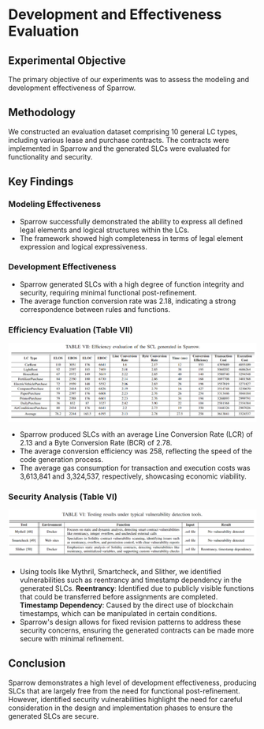 # Development and Effectiveness Evaluation

## Experimental Objective
The primary objective of our experiments was to assess the modeling and development effectiveness of Sparrow.

## Methodology
We constructed an evaluation dataset comprising 10 general LC types, including various lease and purchase contracts. The contracts were implemented in Sparrow and the generated SLCs were evaluated for functionality and security.


## Key Findings

### Modeling Effectiveness
- Sparrow successfully demonstrated the ability to express all defined legal elements and logical structures within the LCs.
- The framework showed high completeness in terms of legal element expression and logical expressiveness.

### Development Effectiveness
- Sparrow generated SLCs with a high degree of function integrity and security, requiring minimal functional post-refinement.
- The average function conversion rate was 2.18, indicating a strong correspondence between rules and functions.

### Efficiency Evaluation (Table VII)
![efficiency_eval](../picture/tableVII.png)
- Sparrow produced SLCs with an average Line Conversion Rate (LCR) of 2.13 and a Byte Conversion Rate (BCR) of 2.78.
- The average conversion efficiency was 258, reflecting the speed of the code generation process.
- The average gas consumption for transaction and execution costs was 3,613,841 and 3,324,537, respectively, showcasing economic viability.

### Security Analysis (Table VI)
![sec_eval](../picture/tableVI.png)
- Using tools like Mythril, Smartcheck, and Slither, we identified vulnerabilities such as reentrancy and timestamp dependency in the generated SLCs.
   **Reentrancy**: Identified due to publicly visible functions that could be transferred before assignments are completed.
   **Timestamp Dependency**: Caused by the direct use of blockchain timestamps, which can be manipulated in certain conditions.
- Sparrow's design allows for fixed revision patterns to address these security concerns, ensuring the generated contracts can be made more secure with minimal refinement.

## Conclusion
Sparrow demonstrates a high level of development effectiveness, producing SLCs that are largely free from the need for functional post-refinement. However, identified security vulnerabilities highlight the need for careful consideration in the design and implementation phases to ensure the generated SLCs are secure.
